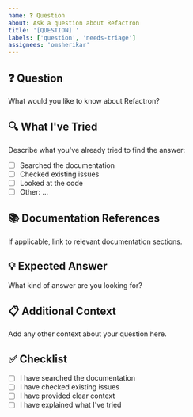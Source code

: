 ```yaml
---
name: ❓ Question
about: Ask a question about Refactron
title: '[QUESTION] '
labels: ['question', 'needs-triage']
assignees: 'omsherikar'
---
```


## ❓ Question
What would you like to know about Refactron?

## 🔍 What I've Tried
Describe what you've already tried to find the answer:
- [ ] Searched the documentation
- [ ] Checked existing issues
- [ ] Looked at the code
- [ ] Other: ...

## 📚 Documentation References
If applicable, link to relevant documentation sections.

## 💡 Expected Answer
What kind of answer are you looking for?

## 📋 Additional Context
Add any other context about your question here.

## ✅ Checklist
- [ ] I have searched the documentation
- [ ] I have checked existing issues
- [ ] I have provided clear context
- [ ] I have explained what I've tried

